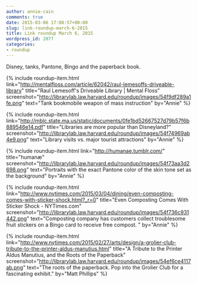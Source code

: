```yaml
---
author: annie-cain
comments: true
date: 2015-03-06 17:08:57+00:00
slug: link-roundup-march-6-2015
title: Link roundup March 6, 2015
wordpress_id: 2077
categories:
- roundup
---
```


Disney, tanks, Pantone, Bingo and the paperback book.

{% include roundup-item.html
  link="http://mentalfloss.com/article/62042/raul-lemesoffs-driveable-library"
  title="Raul Lemesoff's Driveable Library | Mental Floss"
  screenshot="http://librarylab.law.harvard.edu/roundup/images/54f9df289a1fe.png"
  text="Tank bookmobile weapon of mass instruction"
  by="Annie"
%}

{% include roundup-item.html
  link="http://mblc.state.ma.us/static/documents/0fe1bd52667527d79b57f6b889546e14.pdf"
  title="Libraries are more popular than Disneyland?"
  screenshot="http://librarylab.law.harvard.edu/roundup/images/54f74969ab4e9.png"
  text="Library visits vs. major tourist attractions"
  by="Annie"
%}

{% include roundup-item.html
  link="http://humanae.tumblr.com/"
  title="humanæ"
  screenshot="http://librarylab.law.harvard.edu/roundup/images/54f73aa3d2698.png"
  text="Portraits with the exact Pantone color of the skin tone set as the background"
  by="Annie"
%}

{% include roundup-item.html
  link="http://www.nytimes.com/2015/03/04/dining/even-composting-comes-with-sticker-shock.html?_r=0"
  title="Even Composting Comes With Sticker Shock - NYTimes.com"
  screenshot="http://librarylab.law.harvard.edu/roundup/images/54f736c931442.png"
  text="Composting company has customers collect troublesome fruit stickers on a Bingo card to receive free compost. "
  by="Annie"
%}

{% include roundup-item.html
  link="http://www.nytimes.com/2015/02/27/arts/design/a-grolier-club-tribute-to-the-printer-aldus-manutius.html"
  title="A Tribute to the Printer Aldus Manutius, and the Roots of the Paperback"
  screenshot="http://librarylab.law.harvard.edu/roundup/images/54ef6ce4117ab.png"
  text="The roots of the paperback. Pop into the Grolier Club for a fascinating exhibit."
  by="Matt Phillips"
%}
